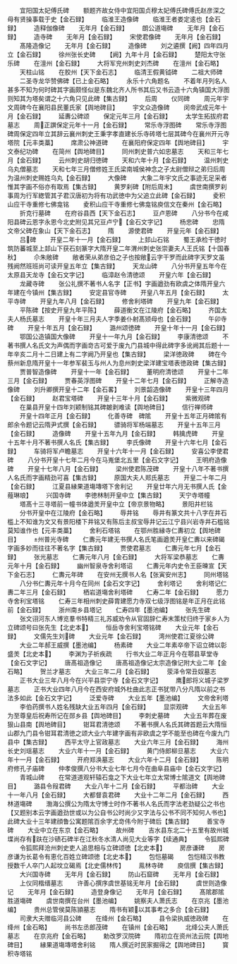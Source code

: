 <!-- { "loadSidebar": true } -->
　　宜阳国太妃傅氏碑
　　额题齐故女侍中宜阳国贞穆太妃傅氏碑傅氏赵彦深之母有贤操事载于史【金石録】
　　临淮王造像碑
　　临淮王者娄定逺也【金石録】
　　造释伽像碑
　　无年月【金石録】
　　朗公道塲碑
　　无年月【金石録】
　　造寺碑
　　无年月【金石録】
　　宋使君像碑
　　无年月【金石録】
　　髙隆造像记
　　无年月【金石録】
　　造像碑
　　刘之遴撰【阙】四年四月立【金石録】
　　徐州张长史碑
　　【阙】九年十月【金石録】
　　楚阳太守张乐碑
　　在澶州【金石録】
　　大将军兖州刺史刘杰碑
　　在澶州【金石略】
　　天柱山铭
　　在胶州【天下金石志】
　　临清王假黄钺碑
　　二祖大师碑
　　二圣寺龙华赞佛碑【已上金石略】
　　永乐十六角题名
　　不着年月列名人甚多不知为何时碑其字画颇怪似是东魏北齐人所书其后又书云造十六角镇国大浮图则知其为塔矣谓之十六角只见此碑【集古録】
　　后周
　　仪同碑
　　周元年宇文周碑今在襄阳县民董氏家【舆地碑目】
　　宇文众造像碑
　　闵帝武成元年十月【金石録】
　　延夀公碑颂
　　保定元年三月【金石録】
　　太学生拓拔府君墓志
　　周正譔保定元年十一月【金石録】
　　常乐寺浮图碑
　　常乐寺浮图碑周保定四年立其辞云襄州刺史王秉字孝直建长乐寺砖塔七层其碑今在襄州开元寺塔院【元丰类藁】
　　席肃公神道碑
　　在襄阳府保定四年【舆地碑目】
　　宇文泰纪功碑
　　在简州【舆地碑目】
　　同州刺史普六如忠墓志
　　天和三年七月【金石録】
　　云州刺史胡归徳碑
　　天和六年十月【金石録】
　　温州刺史乌丸僧墓志
　　天和七年三月僧修姓王氏梁南城侯神念之子太尉僧辩之弟归后周为温州刺史赐姓乌丸【金石録】
　　大像碑
　　大象二年宇文氏之事迹无足采者惟其字画不俗亦有取焉【集古録】
　　黄罗刹碑【附后周末】
　　虞世南撰罗刹事周为行军緫管其子君汉唐初为将有功武徳中为父追立此碑【金石録】
　　夌积山应干寺重修七佛龛铭
　　夌积山应干寺重修七佛龛铭庾信文在秦州【金石略】
　　折克行墓碑
　　在府谷县西【天下金石志】
　　豆卢恩碑
　　八分书今在咸阳县碑云恩字永恩今北史附见其兄豆卢宁【金石文字记】
　　杨忠碑
　　忠隋文帝父碑在象山【天下金石志】
　　隋
　　源使君碑
　　开皇元年【金石録】
　　吕碑
　　开皇二年十一月【金石録】
　　上邽山石铭
　　蜀王承检干徳时筑防蕃城至上邽山下获石刻篆字大隋开皇二年渭州刺史张崇妻夫人王氏铭【十国春秋】
　　尒朱敞碑
　　敞者荣从弟彦伯之子也按敞云字干罗而此碑字天罗文虽残阙然班班尚可读开皇五年立【集古録】
　　天龙山碑
　　八分书开皇五年今在太原县天龙寺【金石文字记】
　　临漳赵令清徳颂
　　开皇六年【金石録】
　　龙藏寺碑
　　张公礼撰不著书人名字【正书】字画遒劲有欧虞之体隋开皇六年建在今镇州【集古録】
　　安定县官寺碑
　　开皇八年五月【金石録】
　　太平寺碑
　　开皇九年八月【金石録】
　　修舍利塔碑
　　开皇九年【金石録】
　　平陈碑【按史开皇九年平陈】
　　薛道衡文在江陵府【金石略】
　　齐国太夫人杨氏墓志
　　开皇十年三月夫人字季姜仆射髙颎母也【金石録】
　　午卯寺碑
　　开皇十年五月【金石録】
　　潞州颂徳碑
　　开皇十年十一月【金石録】
　　鄂国公造镇国大像碑
　　开皇十一年九月【金石録】
　　李康清徳颂
　　不著书撰人名氏文为声偶而字画竒古可爱于废九门县城中得此碑字多讹阙其后题十一年辛亥二月十二日建上有二字阙乃开皇也【集古録】
　　梁洋徳政碑
　　碑在今蔡州新息隋开皇十一年参军裴玉与州人为息州刺史梁洋建宝塔表徳政碑【集古録】
　　贾普智造像碑
　　开皇十一年【金石録】
　　董明府清徳颂
　　开皇十二年三月【金石録】
　　贾春英浮图碑
　　开皇十二年七月【金石録】
　　正解寺造像碑
　　刘升卿撰开皇十二年【金石畧】
　　刘景韶造像碑
　　开皇十三年四月【金石録】
　　赵君宝塔碑
　　开皇十三年十月【金石録】
　　紫微观碑
　　在巢县开皇十四年刘颖制铭其碑皴剥难读【舆地碑目】
　　信行禅师碑
　　开皇十四年正月【金石録】
　　化善寺碑　碑隂
　　开皇十五年正月碑隂有郎余令题记云隋尹式撰【金石録】
　　骠骑将军杨端墓志
　　开皇十五年三月【金石録】
　　造像碑
　　开皇十五年九月【金石録】
　　韩擒虎碑
　　开皇十五年十月不著书撰人名氏【集古録】
　　李氏像碑
　　开皇十六年七月【金石録】
　　车骑将军卢瞻墓志
　　开皇十六年十一月【金石録】
　　安喜公李使君碑
　　八分书开皇十七年二月今在马嵬堡北五里【金石文字记】
　　王明府造像碑
　　开皇十七年八月【金石録】
　　梁州使君陈茂碑
　　开皇十八年不著书撰人名氏而字画精劲可喜【集古録】
　　原国大夫人郑氏墓志
　　开皇二十年二月【金石録】
　　江夏县縁果道塲塼塔下舍利记
　　开皇廿年六月无书撰人氏【金薤琳琅】
　　兴国寺碑
　　李徳林制开皇中立【集古録】
　　天宁寺塔幢
　　塔髙十三寻塔前一幢书体遒羙开皇中立【帝京景物略】
　　景阳井栏铭
　　分书开皇中在江陵府【金石略】
　　辱井铭
　　辱井有篆文共十八字在井石槛上不知谁为文又有景阳楼下井铭又有陈后主叔宝辱井记云江宁县兴岩寺井石槛铭莫知谁作也【元丰类藁】
　　舍利石塔铭
　　在鄂州胜縁寺仁夀初立【舆地碑目】
　　州普光寺碑
　　仁夀元年建无书撰人名氏笔画遒羙开皇仁夀以来碑碣字画多妙而往往不著名字【集古録】
　　贾使君墓志
　　仁夀元年七月【金石録】
　　张光墓志
　　仁夀元年八月【金石録】
　　大将军梁恭墓志
　　仁夀元年十月【金石録】
　　幽州智泉寺舍利塔诏
　　仁夀元年内史令王臣暕宣【天下金石志】
　　仁夀元年碑
　　在安州无撰书人名【张寅安州志】
　　同州塔铭
　　八分书仁夀元年十月今在同州【金石文字记】
　　舍利塔记
　　舍利塔记仁夀二年三月【金石録】
　　栖岩道塲舍利塔碑
　　仁寿二年【金石録】
　　愿力寺舍利宝塔铭
　　仁寿三年相州刺史薛胄建愿力寺双七级浮图铭是年正月在此铭前【金石録】
　　浙州南乡县塔记
　　仁寿四年【墨池编】
　　张先生碑
　　张文诩河东人博览羣书特精三礼苏威劝令从官固辞仁寿末策杖归终于家乡人为立碑颂号曰张先生【北史本】
　　恒岳寺舍利宝塔铭碑
　　大业元年【金石録】
　　文儒先生刘碑
　　大业元年【金石録】
　　湾州使君江夏徐公碑
　　大业二年郝王威撰【墨池编】
　　杨素碑
　　大业二年素卒帝下诏立碑以彰盛羙【北史本】
　　李渊为子祈疾疏
　　行书大业二年正月今在鄠县草堂寺【金石文字记】
　　唐髙祖造像记
　　唐髙祖造像记太宗造像记附大业二年【金石略】
　　贺兰才墓志
　　大业三年二月【金石録】
　　荥泽令常丑奴墓志
　　正书大业三年八月今在兴平县崇宁寺【金石文字记】
　　鹰郎将义城子梁罗墓志
　　正书大业四年八月今在西安府城外杜曲此志正书犹带八分凡隋以前之书法多如此【金石文字记】
　　泛爱寺碑
　　大业五年【墨池编】
　　文帝舍利塔
　　李伯药撰书人姓名残缺大业五年四月【金石録】
　　显崇观碑
　　大业五年为至尊皇后祝寿所记在郧乡县【舆地碑目】
　　李刺史墓碑
　　大业五年葬在废狠山县南【舆地碑目】
　　钳耳君清徳颂
　　不著书撰人名氏其碑首题云大隋恒山郡九门县令钳耳君清徳之颂大业六年建字画有非欧虞之学不能至也碑在今废九门县中【集古録】
　　西平太守上官政墓志
　　大业六年三月【金石録】
　　海州长史刘瑶墓志
　　大业六年十一月【金石録】
　　黄门侍郎柳旦墓志
　　大业六年十一月【金石録】
　　开府郑涣墓志
　　大业六年十二月【金石録】
　　陈明府修孔子庙碑
　　仲孝俊撰八分书大业七年七月今在曲阜县庙中【金石文字记】
　　青城山碑
　　在常道道观轩辕石龛之下大业七年立太常博士隂道文【舆地碑目】
　　潞县令叚君碑
　　大业八年十二月【金石録】
　　平都治碑
　　大业十一年八月【金石録】
　　大都督袁君碑
　　大业十二年二月【金石録】
　　西林道塲碑
　　渤海公撰公为隋太守博士时作不著书人名氏而字法老劲疑公之书也【又题别本云字画遒劲世或以为公自书公时尚少又字法与公书不同不知何人书也】此碑大业十三年建顔鲁公寓题隂百余字尤竒伟今附于碑后【集古録】
　　善宝寺碑
　　大业中立在东京【金石略】
　　故州碑
　　吉水县东北二十五里有故州城堞尚存有趺在沙碛石碑半在江秋冬水清人尚见大业等字【续通典】
　　令狐熙碑
　　令狐熙拜沧州刺史吏人追思相与立碑颂徳【北史本】
　　房彦谦碑
　　房彦谦为长葛令有恵化百姓立碑颂徳【北史本】
　　包恺墓碣
　　包恺精汉书教授数千人卒门人起坟立碣焉【北史儒林传】
　　鳯林寺碑
　　庾信撰【集古録】
　　大兴国寺碑
　　无年月【金石録】
　　防山石窟碑
　　无年月【金石録】
　　上仪同楷缙墓志
　　许善心撰序虞世基铭无年月【金石録】
　　虞世则造像记
　　无年月【金石録】
　　造登身像记
　　无年月【金石録】
　　髙隂郡隂胜道塲碑
　　虞世南撰在台州【墨池编】
　　姚察夫人萧氏志
　　在京兆【墨池编】
　　贵州总管侯莫陈頴墓志
　　隋书有颖以其事考之多合【金石録】
　　司隶大夫赠临河县公碑
　　在绛州【金石略】
　　县令梁执威徳政碑
　　在绛州【金石略】
　　尚书左丞郎茂碑
　　在镇州【金石略】
　　北绛公夫人萧氏墓志
　　在京兆府【金石略】
　　勅改罗汉院碑
　　隋初立在资州法云院【舆地碑目】
　　縁果道塲塼塔舍利铭
　　隋人撰近时民家掘得之【舆地碑目】
　　寳积寺塔铭
